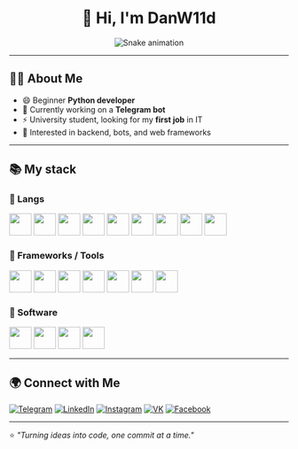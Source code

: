 <h1 align="center">👋 Hi, I'm DanW11d</h1>

<p align="center">
  <img src="https://github.com/DanW11d/danw11d/blob/main/assets/snake.gif" alt="Snake animation" />
</p>

---

## 👨‍💻 About Me  

- 😄 Beginner **Python developer**  
- 🔭 Currently working on a **Telegram bot**  
- ⚡ University student, looking for my **first job** in IT  
- 🎯 Interested in backend, bots, and web frameworks  

---

## 📚 My stack  

### 🔹 Langs  
<p align="left">
  <img src="https://cdn.jsdelivr.net/gh/devicons/devicon/icons/python/python-original.svg" width="40" height="40"/>
  <img src="https://cdn.jsdelivr.net/gh/devicons/devicon/icons/csharp/csharp-original.svg" width="40" height="40"/>
  <img src="https://cdn.jsdelivr.net/gh/devicons/devicon/icons/cplusplus/cplusplus-original.svg" width="40" height="40"/>
  <img src="https://cdn.jsdelivr.net/gh/devicons/devicon/icons/dotnetcore/dotnetcore-original.svg" width="40" height="40"/>
  <img src="https://cdn.jsdelivr.net/gh/devicons/devicon/icons/html5/html5-original.svg" width="40" height="40"/>
  <img src="https://cdn.jsdelivr.net/gh/devicons/devicon/icons/css3/css3-original.svg" width="40" height="40"/>
  <img src="https://cdn.jsdelivr.net/gh/devicons/devicon/icons/javascript/javascript-original.svg" width="40" height="40"/>
  <img src="https://cdn.jsdelivr.net/gh/devicons/devicon/icons/java/java-original.svg" width="40" height="40"/>
  <img src="https://cdn.jsdelivr.net/gh/devicons/devicon/icons/postgresql/postgresql-original.svg" width="40" height="40"/>
</p>

### 🔹 Frameworks / Tools  
<p align="left">
  <img src="https://cdn.jsdelivr.net/gh/devicons/devicon/icons/linux/linux-original.svg" width="40" height="40"/>
  <img src="https://cdn.jsdelivr.net/gh/devicons/devicon/icons/git/git-original.svg" width="40" height="40"/>
  <img src="https://cdn.jsdelivr.net/gh/devicons/devicon/icons/docker/docker-original.svg" width="40" height="40"/>
  <img src="https://cdn.jsdelivr.net/gh/devicons/devicon/icons/django/django-plain.svg" width="40" height="40"/>
  <img src="https://cdn.jsdelivr.net/gh/devicons/devicon/icons/fastapi/fastapi-original.svg" width="40" height="40"/>
  <img src="https://cdn.jsdelivr.net/gh/devicons/devicon/icons/flask/flask-original.svg" width="40" height="40"/>
  <img src="https://cdn.jsdelivr.net/gh/devicons/devicon/icons/bootstrap/bootstrap-original.svg" width="40" height="40"/>
</p>

### 🔹 Software  
<p align="left">
  <img src="https://cdn.jsdelivr.net/gh/devicons/devicon/icons/pycharm/pycharm-original.svg" width="40" height="40"/>
  <img src="https://cdn.jsdelivr.net/gh/devicons/devicon/icons/intellij/intellij-original.svg" width="40" height="40"/>
  <img src="https://cdn.jsdelivr.net/gh/devicons/devicon/icons/visualstudio/visualstudio-plain.svg" width="40" height="40"/>
  <img src="https://cdn.jsdelivr.net/gh/devicons/devicon/icons/vscode/vscode-original.svg" width="40" height="40"/>
</p>

---

## 🌍 Connect with Me  

[![Telegram](https://img.shields.io/badge/-Telegram-26A5E4?style=for-the-badge&logo=telegram&logoColor=white)](https://t.me/danjek7)
[![LinkedIn](https://img.shields.io/badge/-LinkedIn-0A66C2?style=for-the-badge&logo=linkedin&logoColor=white)](https://www.linkedin.com/in/daniil-filchenko)
[![Instagram](https://img.shields.io/badge/-Instagram-E4405F?style=for-the-badge&logo=instagram&logoColor=white)](https://instagram.com/danw11d)
[![VK](https://img.shields.io/badge/-VK-4C75A3?style=for-the-badge&logo=vk&logoColor=white)](https://vk.com/danjek7)
[![Facebook](https://img.shields.io/badge/-Facebook-1877F2?style=for-the-badge&logo=facebook&logoColor=white)](https://facebook.com/filchenkodaniil)

---

⭐ *"Turning ideas into code, one commit at a time."*
